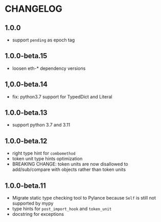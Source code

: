 # CHANGELOG

## 1.0.0

* support `pending` as epoch tag

## 1.0.0-beta.15

* loosen eth-* dependency versions

## 1,0.0-beta.14

* fix: python3.7 support for TypedDict and Literal

## 1.0.0-beta.13

* support python 3.7 and 3.11

## 1.0.0-beta.12

* right type hint for `combomethod`
* token unit type hints optimization
* BREAKING CHANGE: token units are now disallowed to add/sub/compare with objects rather than token units 

## 1.0.0-beta.11

* Migrate static type checking tool to Pylance because `Self` is still not supported by mypy
* type hints for `post_import_hook` and `token_unit`
* docstring for exceptions
